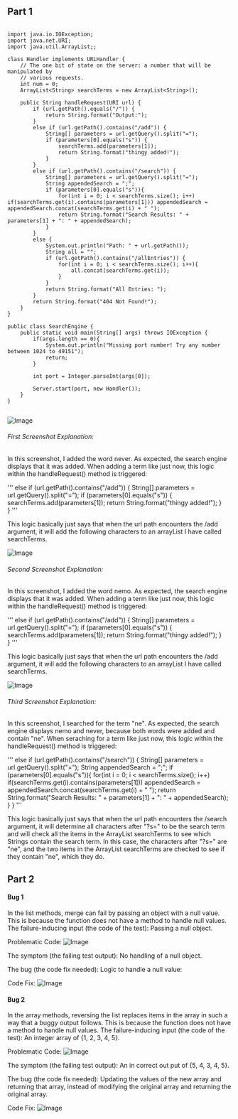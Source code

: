 ## Part 1


```

import java.io.IOException;
import java.net.URI;
import java.util.ArrayList;;

class Handler implements URLHandler {
    // The one bit of state on the server: a number that will be manipulated by
    // various requests.
    int num = 0;
    ArrayList<String> searchTerms = new ArrayList<String>();

    public String handleRequest(URI url) {
        if (url.getPath().equals("/")) {
            return String.format("Output:");
        } 
        else if (url.getPath().contains("/add")) {
            String[] parameters = url.getQuery().split("=");
            if (parameters[0].equals("s")) {
                searchTerms.add(parameters[1]);
                return String.format("thingy added!");
            }         
        }
        else if (url.getPath().contains("/search")) {
            String[] parameters = url.getQuery().split("=");
            String appendedSearch = ";";
            if (parameters[0].equals("s")){
                for(int i = 0; i < searchTerms.size(); i++)   if(searchTerms.get(i).contains(parameters[1])) appendedSearch = appendedSearch.concat(searchTerms.get(i) + " ");
                return String.format("Search Results: " + parameters[1] + ": " + appendedSearch);
            }
        }
        else {
            System.out.println("Path: " + url.getPath());
            String all = "";
            if (url.getPath().contains("/allEntries")) {
                for(int i = 0; i < searchTerms.size(); i++){
                    all.concat(searchTerms.get(i));
                }
            }
            return String.format("All Entries: ");
        }
        return String.format("404 Not Found!");
    }
}

public class SearchEngine {
    public static void main(String[] args) throws IOException {
        if(args.length == 0){
            System.out.println("Missing port number! Try any number between 1024 to 49151");
            return;
        }

        int port = Integer.parseInt(args[0]);

        Server.start(port, new Handler());
    }
}


```
![Image](sslab2-1.jpg)
###### First Screenshot Explanation:
In this screenshot, I added the word never. As expected, the search engine displays that it was added.
When adding a term like just now, this logic within the handleRequest() method is triggered: 

'''
        else if (url.getPath().contains("/add")) {
            String[] parameters = url.getQuery().split("=");
            if (parameters[0].equals("s")) {
                searchTerms.add(parameters[1]);
                return String.format("thingy added!");
            }         
        }
'''

This logic basically just says that when the url path encounters the /add argument, it will add the following characters to an arrayList I have called searchTerms.

![Image](sslab2-2.jpg)
###### Second Screenshot Explanation:
In this screenshot, I added the word nemo. As expected, the search engine displays that it was added.
When adding a term like just now, this logic within the handleRequest() method is triggered: 

'''
        else if (url.getPath().contains("/add")) {
            String[] parameters = url.getQuery().split("=");
            if (parameters[0].equals("s")) {
                searchTerms.add(parameters[1]);
                return String.format("thingy added!");
            }         
        }
'''

This logic basically just says that when the url path encounters the /add argument, it will add the following characters to an arrayList I have called searchTerms.

![Image](sslab2-3.jpg)
###### Third Screenshot Explanation:
In this screenshot, I searched for the term "ne". As expected, the search engine displays nemo and never, because both words were added and contain "ne".
When seraching for a term like just now, this logic within the handleRequest() method is triggered: 

'''
        else if (url.getPath().contains("/search")) {
            String[] parameters = url.getQuery().split("=");
            String appendedSearch = ";";
            if (parameters[0].equals("s")){
                for(int i = 0; i < searchTerms.size(); i++)   if(searchTerms.get(i).contains(parameters[1])) appendedSearch = appendedSearch.concat(searchTerms.get(i) + " ");
                return String.format("Search Results: " + parameters[1] + ": " + appendedSearch);
            }
        }
'''

This logic basically just says that when the url path encounters the /search argument, it will determine all characters after "?s=" to be the search term and will check all the items in the ArrayList searchTerms to see which Strings contain the search term. In this case, the characters after "?s=" are "ne", and the two items in the ArrayList searchTerms are checked to see if they contain "ne", which they do. 


## Part 2

#### Bug 1
In the list methods, merge can fail by passing an object with a null value. This is because the function does not have a method to handle null values.
The failure-inducing input (the code of the test): Passing a null object.

Problematic Code:
![Image](bug1.jpg)

The symptom (the failing test output): No handling of a null object.

The bug (the code fix needed): Logic to handle a null value:

Code Fix:
![Image](bugfix1.jpg)

#### Bug 2
In the array methods, reversing the list replaces items in the array in such a way that a buggy output follows. This is because the function does not have a method to handle null values.
The failure-inducing input (the code of the test): An integer array of {1, 2, 3, 4, 5}.

Problematic Code:
![Image](bug2.jpg)

The symptom (the failing test output): An in correct out put of {5, 4, 3, 4, 5}.

The bug (the code fix needed): Updating the values of the new array and returning that array, instead of modifying the original array and returning the original array.

Code Fix:
![Image](bugfix2.jpg)
